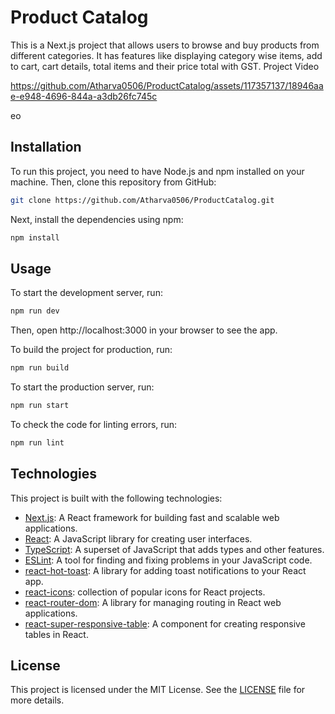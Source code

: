 # Product Catalog

This is a Next.js project that allows users to browse and buy products from different categories. It has features like displaying category wise items, add to cart, cart details, total items and their price total with GST.
Project Video

https://github.com/Atharva0506/ProductCatalog/assets/117357137/18946aae-e948-4696-844a-a3db26fc745c

eo
## Installation

To run this project, you need to have Node.js and npm installed on your machine. Then, clone this repository from GitHub:

```bash
git clone https://github.com/Atharva0506/ProductCatalog.git
```

Next, install the dependencies using npm:

```bash
npm install
```

## Usage

To start the development server, run:

```bash
npm run dev
```

Then, open http://localhost:3000 in your browser to see the app.

To build the project for production, run:

```bash
npm run build
```

To start the production server, run:

```bash
npm run start
```

To check the code for linting errors, run:

```bash
npm run lint
```

## Technologies

This project is built with the following technologies:

- [Next.js](^2^): A React framework for building fast and scalable web applications.
- [React](^3^): A JavaScript library for creating user interfaces.
- [TypeScript](^4^): A superset of JavaScript that adds types and other features.
- [ESLint](^5^): A tool for finding and fixing problems in your JavaScript code.
- [react-hot-toast](^6^): A library for adding toast notifications to your React app.
- [react-icons]():  collection of popular icons for React projects.
- [react-router-dom](): A library for managing routing in React web applications.
- [react-super-responsive-table](): A component for creating responsive tables in React.

## License

This project is licensed under the MIT License. See the [LICENSE](LICENSE) file for more details.
